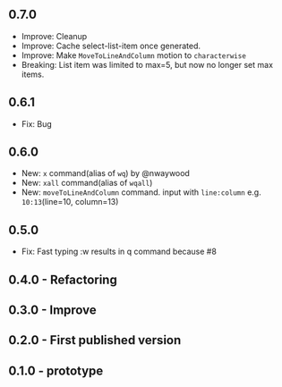 ## 0.7.0
- Improve: Cleanup
- Improve: Cache select-list-item once generated.
- Improve: Make `MoveToLineAndColumn` motion to `characterwise`
- Breaking: List item was limited to max=5, but now no longer set max items.

## 0.6.1
- Fix: Bug

## 0.6.0
- New: `x` command(alias of `wq`) by @nwaywood
- New: `xall` command(alias of `wqall`)
- New: `moveToLineAndColumn` command. input with `line:column` e.g. `10:13`(line=10, column=13)

## 0.5.0
- Fix: Fast typing :w results in q command because #8

## 0.4.0 - Refactoring
## 0.3.0 - Improve
## 0.2.0 - First published version
## 0.1.0 - prototype
